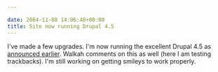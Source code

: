 ```yaml
---

date: 2004-11-08 14:06:48+00:00
title: Site now running Drupal 4.5
---
```


I've made a few upgrades.  I'm now running the excellent Drupal 4.5 as [announced earlier](http://drupal.org).  Walkah comments on this as well (here I am testing trackbacks).  I'm still working on getting smileys to work properly.
